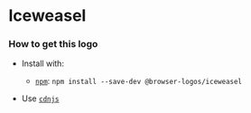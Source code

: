 # Iceweasel

### How to get this logo

* Install with:
  * [`npm`](https://www.npmjs.com/): `npm install --save-dev @browser-logos/iceweasel`

* Use [`cdnjs`](https://cdnjs.com/libraries/browser-logos)
